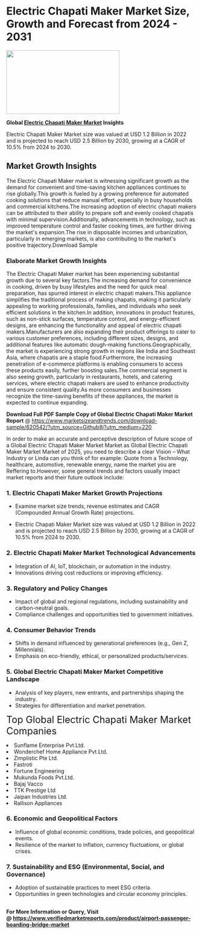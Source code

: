<H1>Electric Chapati Maker Market Size, Growth and Forecast from 2024 - 2031</H1><img class="aligncenter size-medium wp-image-584254" src="https://thirdeyenews.in/wp-content/uploads/2024/09/Global-Market-Research-300x168.jpeg" alt="" width="300" height="168" /><p><strong>Global&nbsp;<a href="https://www.marketsizeandtrends.com/download-sample/620542/?utm_source=Github8j?utm_medium=220">Electric Chapati Maker Market</a> Insights</strong></p><p>Electric Chapati Maker Market size was valued at USD 1.2 Billion in 2022 and is projected to reach USD 2.5 Billion by 2030, growing at a CAGR of 10.5% from 2024 to 2030.</p><p><h2>Market Growth Insights</h2> The Electric Chapati Maker market is witnessing significant growth as the demand for convenient and time-saving kitchen appliances continues to rise globally.This growth is fueled by a growing preference for automated cooking solutions that reduce manual effort, especially in busy households and commercial kitchens.The increasing adoption of electric chapati makers can be attributed to their ability to prepare soft and evenly cooked chapatis with minimal supervision.Additionally, advancements in technology, such as improved temperature control and faster cooking times, are further driving the market's expansion.The rise in disposable incomes and urbanization, particularly in emerging markets, is also contributing to the market's positive trajectory.Download Sample <h3>Elaborate Market Growth Insights</h3> The Electric Chapati Maker market has been experiencing substantial growth due to several key factors.The increasing demand for convenience in cooking, driven by busy lifestyles and the need for quick meal preparation, has spurred interest in electric chapati makers.This appliance simplifies the traditional process of making chapatis, making it particularly appealing to working professionals, families, and individuals who seek efficient solutions in the kitchen.In addition, innovations in product features, such as non-stick surfaces, temperature control, and energy-efficient designs, are enhancing the functionality and appeal of electric chapati makers.Manufacturers are also expanding their product offerings to cater to various customer preferences, including different sizes, designs, and additional features like automatic dough-making functions.Geographically, the market is experiencing strong growth in regions like India and Southeast Asia, where chapatis are a staple food.Furthermore, the increasing penetration of e-commerce platforms is enabling consumers to access these products easily, further boosting sales.The commercial segment is also seeing growth, particularly in restaurants, hotels, and catering services, where electric chapati makers are used to enhance productivity and ensure consistent quality.As more consumers and businesses recognize the time-saving benefits of these appliances, the market is expected to continue expanding.</p><p><span class=""><strong>Download Full PDF Sample Copy of Global Electric Chapati Maker Market Report</strong> @ <a href="https://www.marketsizeandtrends.com/download-sample/620542/?utm_source=Github8j?utm_medium=220" target="_blank">https://www.marketsizeandtrends.com/download-sample/620542/?utm_source=Github8j?utm_medium=220</a></span></p><p>In order to make an accurate and perceptive description of future scope of a Global&nbsp;Electric Chapati Maker Market Market as Global&nbsp;Electric Chapati Maker Market Market of 2025, you need to describe a clear Vision &ndash; What Industry or Linda can you think of for example: Quote from a Technology, healthcare, automotive, renewable energy, name the market you are Reffering to.However, some general trends and factors usually impact market reports and their future outlook include:</p><h3>1.&nbsp;<strong>Electric Chapati Maker Market Growth Projections</strong></h3><ul><li>Examine market size trends, revenue estimates and CAGR (Compounded Annual Growth Rate) projections.</li><li><p>Electric Chapati Maker Market size was valued at USD 1.2 Billion in 2022 and is projected to reach USD 2.5 Billion by 2030, growing at a CAGR of 10.5% from 2024 to 2030.</p></li></ul><h3>2.&nbsp;<strong>Electric Chapati Maker Market Technological Advancements</strong></h3><ul><li>Integration of AI, IoT, blockchain, or automation in the industry.</li><li>Innovations driving cost reductions or improving efficiency.</li></ul><h3>3.&nbsp;<strong>Regulatory and Policy Changes</strong></h3><ul><li>Impact of global and regional regulations, including sustainability and carbon-neutral goals.</li><li>Compliance challenges and opportunities tied to government initiatives.</li></ul><h3>4.&nbsp;<strong>Consumer Behavior Trends</strong></h3><ul><li>Shifts in demand influenced by generational preferences (e.g., Gen Z, Millennials).</li><li>Emphasis on eco-friendly, ethical, or personalized products/services.</li></ul><h3>5.&nbsp;<strong>Global Electric Chapati Maker Market Competitive Landscape</strong></h3><ul><li>Analysis of key players, new entrants, and partnerships shaping the industry.</li><li>Strategies for differentiation and market penetration.</li></ul><p data-pm-slice="1 1 []"><span style="color: inherit; font-family: inherit; font-size: 25px;">Top Global Electric Chapati Maker Market Companies</span></p><div class="" data-test-id=""><p><li>Sunflame Enterprise Pvt.Ltd.</li><li> Wonderchef Home Appliance Pvt.Ltd.</li><li> Zimplistic Pte Ltd.</li><li> Fastroti</li><li> Fortune Engineering</li><li> Mukunda Foods Pvt.Ltd.</li><li> Bajaj Vacco</li><li> TTK Prestige Ltd</li><li> Jaipan Industries Ltd.</li><li> Rallison Appliances</li></p></div><h3>6.&nbsp;<strong>Economic and Geopolitical Factors</strong></h3><ul><li>Influence of global economic conditions, trade policies, and geopolitical events.</li><li>Resilience of the market to inflation, currency fluctuations, or global crises.</li></ul><h3>7.&nbsp;<strong>Sustainability and ESG (Environmental, Social, and Governance)</strong></h3><ul><li>Adoption of sustainable practices to meet ESG criteria.</li><li>Opportunities in green technologies and circular economy principles.</li></ul><h2><strong style="font-size: 14px;">For More Information or Query, Visit @&nbsp;</strong><a style="background-color: #ffffff; font-size: 14px;" href="https://www.marketsizeandtrends.com/report/electric-chapati-maker-market/" target="_blank">https://www.verifiedmarketreports.com/product/airport-passenger-boarding-bridge-market</a></h2>